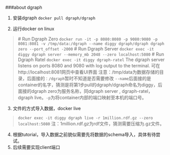 ﻿###about dgraph

 1. 安装dgraph
 `docker pull dgraph/dgraph`
 
 2. 运行docker on linux
 >\# Run Dgraph Zero
 `docker run -it -p 8080:8080 -p 9080:9080 -p 8081:8081 -v /tmp/data:/dgraph --name diggy dgraph/dgraph dgraph zero --port_offset -2000`
 \# Run Dgraph Server
`docker exec -it diggy dgraph server --memory_mb 2048 --zero localhost:5080`
\# Run Dgraph Ratel
`docker exec -it diggy dgraph-ratel` 
 The dgraph server listens on ports 8080 and 9080 with log output to the terminal.
 可在 http://localhost:8081网页中查看UI界面
注意：/tmp/data为数据存储的目录，后面接的`：/dgraph`暂时不知道是否需要修改
`--name`后面接的是container的名字，猜测是将第1步pull的dgraph/dgraph命名为diggy，后面接的dgraph zero为服务名称，同dgraph server , dgraph-ratel， dgraph live。`-p`为将container内部的端口映射至本机的端口号。
  
 3. 文件的方式导入数据，docker live
 >`docker exec -it diggy dgraph live -r 1million.rdf.gz --zero localhost:5080`
 >注：1million.rdf.gz为rdf文件，猜测需要压缩为.gz文件。
 
 4. 根据tutorial，导入数据之前貌似需要先将数据的schema导入，具体有待尝试。
 5. 后续需要实现client端口